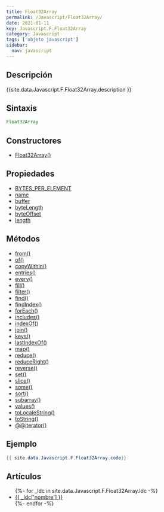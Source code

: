 ```yaml
---
title: Float32Array
permalink: /Javascript/Float32Array/
date: 2021-01-11
key: Javascript.F.Float32Array
category: Javascript
tags: ['objeto javascript']
sidebar: 
  nav: javascript
---
```


## Descripción
{{site.data.Javascript.F.Float32Array.description }}

## Sintaxis
~~~javascript
Float32Array
~~~

## Constructores
* [Float32Array()](/Javascript/Float32Array/Float32Array/)

## Propiedades
* [BYTES_PER_ELEMENT](/Javascript/Float32Array/BYTES_PER_ELEMENT/)
* [name](/Javascript/Float32Array/name/)
* [buffer](/Javascript/Float32Array/buffer/)
* [byteLength](/Javascript/Float32Array/byteLength/)
* [byteOffset](/Javascript/Float32Array/byteOffset/)
* [length](/Javascript/Float32Array/length/)

## Métodos
* [from()](/Javascript/Float32Array/from/)
* [of()](/Javascript/Float32Array/of/)
* [copyWithin()](/Javascript/Float32Array/copyWithin/)
* [entries()](/Javascript/Float32Array/entries/)
* [every()](/Javascript/Float32Array/every/)
* [fill()](/Javascript/Float32Array/fill/)
* [filter()](/Javascript/Float32Array/filter/)
* [find()](/Javascript/Float32Array/find/)
* [findIndex()](/Javascript/Float32Array/findIndex/)
* [forEach()](/Javascript/Float32Array/forEach/)
* [includes()](/Javascript/Float32Array/includes/)
* [indexOf()](/Javascript/Float32Array/indexOf/)
* [join()](/Javascript/Float32Array/join/)
* [keys()](/Javascript/Float32Array/keys/)
* [lastIndexOf()](/Javascript/Float32Array/lastIndexOf/)
* [map()](/Javascript/Float32Array/map/)
* [reduce()](/Javascript/Float32Array/reduce/)
* [reduceRight()](/Javascript/Float32Array/reduceRight/)
* [reverse()](/Javascript/Float32Array/reverse/)
* [set()](/Javascript/Float32Array/set/)
* [slice()](/Javascript/Float32Array/slice/)
* [some()](/Javascript/Float32Array/some/)
* [sort()](/Javascript/Float32Array/sort/)
* [subarray()](/Javascript/Float32Array/subarray/)
* [values()](/Javascript/Float32Array/values/)
* [toLocaleString()](/Javascript/Float32Array/toLocaleString/)
* [toString()](/Javascript/Float32Array/toString/)
* [@@iterator()](/Javascript/Float32Array/@@iterator/)

## Ejemplo
~~~java
{{ site.data.Javascript.F.Float32Array.code}}
~~~

## Artículos
<ul>
{%- for _ldc in site.data.Javascript.F.Float32Array.ldc -%}
   <li>
       <a href="{{_ldc['url'] }}">{{ _ldc['nombre'] }}</a>
   </li>
{%- endfor -%}
</ul>
